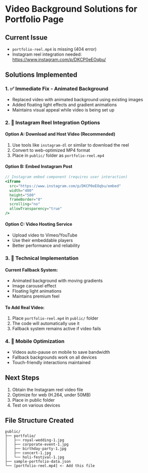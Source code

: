 # Video Background Solutions for Portfolio Page

## Current Issue
- `portfolio-reel.mp4` is missing (404 error)
- Instagram reel integration needed: https://www.instagram.com/p/DKCP0eEOqbu/

## Solutions Implemented

### 1. ✅ Immediate Fix - Animated Background
- Replaced video with animated background using existing images
- Added floating light effects and gradient animations
- Maintains visual appeal while video is being set up

### 2. 🎯 Instagram Reel Integration Options

#### Option A: Download and Host Video (Recommended)
1. Use tools like `instagram-dl` or similar to download the reel
2. Convert to web-optimized MP4 format
3. Place in `public/` folder as `portfolio-reel.mp4`

#### Option B: Embed Instagram Post
```jsx
// Instagram embed component (requires user interaction)
<iframe
  src="https://www.instagram.com/p/DKCP0eEOqbu/embed"
  width="400" 
  height="500"
  frameBorder="0"
  scrolling="no"
  allowTransparency="true"
/>
```

#### Option C: Video Hosting Service
- Upload video to Vimeo/YouTube
- Use their embeddable players
- Better performance and reliability

### 3. 🔧 Technical Implementation

#### Current Fallback System:
- Animated background with moving gradients
- Image carousel effect
- Floating light animations
- Maintains premium feel

#### To Add Real Video:
1. Place `portfolio-reel.mp4` in `public/` folder
2. The code will automatically use it
3. Fallback system remains active if video fails

### 4. 📱 Mobile Optimization
- Videos auto-pause on mobile to save bandwidth
- Fallback backgrounds work on all devices
- Touch-friendly interactions maintained

## Next Steps
1. Obtain the Instagram reel video file
2. Optimize for web (H.264, under 50MB)
3. Place in public folder
4. Test on various devices

## File Structure Created
```
public/
├── portfolio/
│   ├── royal-wedding-1.jpg
│   ├── corporate-event-1.jpg
│   ├── birthday-party-1.jpg
│   ├── concert-1.jpg
│   └── holi-festival-1.jpg
├── sample-portfolio-data.json
└── [portfolio-reel.mp4] <- Add this file
```